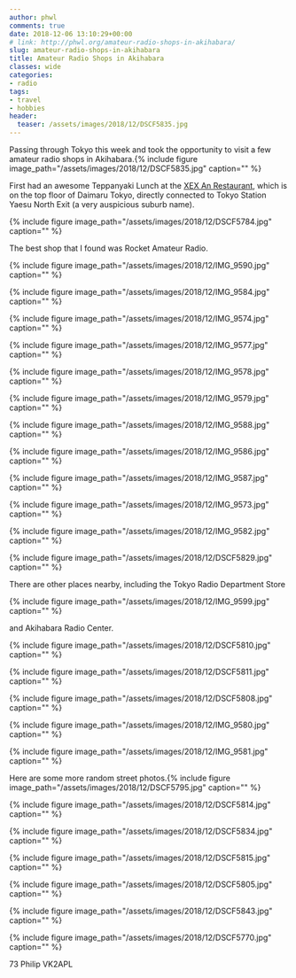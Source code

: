 ```yaml
---
author: phwl
comments: true
date: 2018-12-06 13:10:29+00:00
# link: http://phwl.org/amateur-radio-shops-in-akihabara/
slug: amateur-radio-shops-in-akihabara
title: Amateur Radio Shops in Akihabara
classes: wide
categories:
- radio
tags:
- travel
- hobbies
header:
  teaser: /assets/images/2018/12/DSCF5835.jpg
---
```


Passing through Tokyo this week and took the opportunity to visit a few amateur radio shops in Akihabara.{% include figure image_path="/assets/images/2018/12/DSCF5835.jpg" caption="" %}

First had an awesome Teppanyaki Lunch at the [XEX An Restaurant](http://www.xexgroup.jp/tokyo), which is on the top floor of Daimaru Tokyo, directly connected to Tokyo Station Yaesu North Exit (a very auspicious suburb name).

{% include figure image_path="/assets/images/2018/12/DSCF5784.jpg" caption="" %}



The best shop that I found was Rocket Amateur Radio.



{% include figure image_path="/assets/images/2018/12/IMG_9590.jpg" caption="" %}

{% include figure image_path="/assets/images/2018/12/IMG_9584.jpg" caption="" %}

{% include figure image_path="/assets/images/2018/12/IMG_9574.jpg" caption="" %}

{% include figure image_path="/assets/images/2018/12/IMG_9577.jpg" caption="" %}

{% include figure image_path="/assets/images/2018/12/IMG_9578.jpg" caption="" %}

{% include figure image_path="/assets/images/2018/12/IMG_9579.jpg" caption="" %}

{% include figure image_path="/assets/images/2018/12/IMG_9588.jpg" caption="" %}

{% include figure image_path="/assets/images/2018/12/IMG_9586.jpg" caption="" %}

{% include figure image_path="/assets/images/2018/12/IMG_9587.jpg" caption="" %}

{% include figure image_path="/assets/images/2018/12/IMG_9573.jpg" caption="" %}

{% include figure image_path="/assets/images/2018/12/IMG_9582.jpg" caption="" %}

{% include figure image_path="/assets/images/2018/12/DSCF5829.jpg" caption="" %}

There are other places nearby, including the Tokyo Radio Department Store



{% include figure image_path="/assets/images/2018/12/IMG_9599.jpg" caption="" %}

and Akihabara Radio Center.



{% include figure image_path="/assets/images/2018/12/DSCF5810.jpg" caption="" %}

{% include figure image_path="/assets/images/2018/12/DSCF5811.jpg" caption="" %}

{% include figure image_path="/assets/images/2018/12/DSCF5808.jpg" caption="" %}

{% include figure image_path="/assets/images/2018/12/IMG_9580.jpg" caption="" %}

{% include figure image_path="/assets/images/2018/12/IMG_9581.jpg" caption="" %}

Here are some more random street photos.{% include figure image_path="/assets/images/2018/12/DSCF5795.jpg" caption="" %}

{% include figure image_path="/assets/images/2018/12/DSCF5814.jpg" caption="" %}

{% include figure image_path="/assets/images/2018/12/DSCF5834.jpg" caption="" %}

{% include figure image_path="/assets/images/2018/12/DSCF5815.jpg" caption="" %}

{% include figure image_path="/assets/images/2018/12/DSCF5805.jpg" caption="" %}

{% include figure image_path="/assets/images/2018/12/DSCF5843.jpg" caption="" %}

{% include figure image_path="/assets/images/2018/12/DSCF5770.jpg" caption="" %}

73 Philip VK2APL
